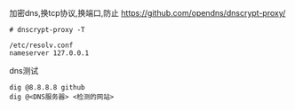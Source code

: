 加密dns,换tcp协议,换端口,防止
https://github.com/opendns/dnscrypt-proxy/

	# dnscrypt-proxy -T

	/etc/resolv.conf 
	nameserver 127.0.0.1

dns测试

	dig @8.8.8.8 github
	dig @<DNS服务器> <检测的网站>
